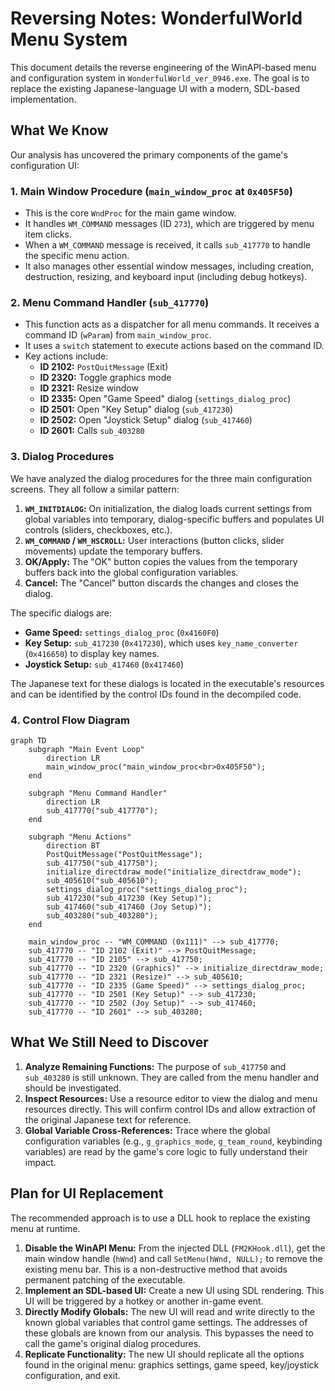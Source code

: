 # Reversing Notes: WonderfulWorld Menu System

This document details the reverse engineering of the WinAPI-based menu and configuration system in `WonderfulWorld_ver_0946.exe`. The goal is to replace the existing Japanese-language UI with a modern, SDL-based implementation.

## What We Know

Our analysis has uncovered the primary components of the game's configuration UI:

### 1. Main Window Procedure (`main_window_proc` at `0x405F50`)

- This is the core `WndProc` for the main game window.
- It handles `WM_COMMAND` messages (ID `273`), which are triggered by menu item clicks.
- When a `WM_COMMAND` message is received, it calls `sub_417770` to handle the specific menu action.
- It also manages other essential window messages, including creation, destruction, resizing, and keyboard input (including debug hotkeys).

### 2. Menu Command Handler (`sub_417770`)

- This function acts as a dispatcher for all menu commands. It receives a command ID (`wParam`) from `main_window_proc`.
- It uses a `switch` statement to execute actions based on the command ID.
- Key actions include:
    - **ID 2102:** `PostQuitMessage` (Exit)
    - **ID 2320:** Toggle graphics mode
    - **ID 2321:** Resize window
    - **ID 2335:** Open "Game Speed" dialog (`settings_dialog_proc`)
    - **ID 2501:** Open "Key Setup" dialog (`sub_417230`)
    - **ID 2502:** Open "Joystick Setup" dialog (`sub_417460`)
    - **ID 2601:** Calls `sub_403280`

### 3. Dialog Procedures

We have analyzed the dialog procedures for the three main configuration screens. They all follow a similar pattern:

1.  **`WM_INITDIALOG`:** On initialization, the dialog loads current settings from global variables into temporary, dialog-specific buffers and populates UI controls (sliders, checkboxes, etc.).
2.  **`WM_COMMAND` / `WM_HSCROLL`:** User interactions (button clicks, slider movements) update the temporary buffers.
3.  **OK/Apply:** The "OK" button copies the values from the temporary buffers back into the global configuration variables.
4.  **Cancel:** The "Cancel" button discards the changes and closes the dialog.

The specific dialogs are:
- **Game Speed:** `settings_dialog_proc` (`0x4160F0`)
- **Key Setup:** `sub_417230` (`0x417230`), which uses `key_name_converter` (`0x416650`) to display key names.
- **Joystick Setup:** `sub_417460` (`0x417460`)

The Japanese text for these dialogs is located in the executable's resources and can be identified by the control IDs found in the decompiled code.

### 4. Control Flow Diagram

```mermaid
graph TD
    subgraph "Main Event Loop"
        direction LR
        main_window_proc("main_window_proc<br>0x405F50");
    end

    subgraph "Menu Command Handler"
        direction LR
        sub_417770("sub_417770");
    end
    
    subgraph "Menu Actions"
        direction BT
        PostQuitMessage("PostQuitMessage");
        sub_417750("sub_417750");
        initialize_directdraw_mode("initialize_directdraw_mode");
        sub_405610("sub_405610");
        settings_dialog_proc("settings_dialog_proc");
        sub_417230("sub_417230 (Key Setup)");
        sub_417460("sub_417460 (Joy Setup)");
        sub_403280("sub_403280");
    end

    main_window_proc -- "WM_COMMAND (0x111)" --> sub_417770;
    sub_417770 -- "ID 2102 (Exit)" --> PostQuitMessage;
    sub_417770 -- "ID 2105" --> sub_417750;
    sub_417770 -- "ID 2320 (Graphics)" --> initialize_directdraw_mode;
    sub_417770 -- "ID 2321 (Resize)" --> sub_405610;
    sub_417770 -- "ID 2335 (Game Speed)" --> settings_dialog_proc;
    sub_417770 -- "ID 2501 (Key Setup)" --> sub_417230;
    sub_417770 -- "ID 2502 (Joy Setup)" --> sub_417460;
    sub_417770 -- "ID 2601" --> sub_403280;
```

## What We Still Need to Discover

1.  **Analyze Remaining Functions:** The purpose of `sub_417750` and `sub_403280` is still unknown. They are called from the menu handler and should be investigated.
2.  **Inspect Resources:** Use a resource editor to view the dialog and menu resources directly. This will confirm control IDs and allow extraction of the original Japanese text for reference.
3.  **Global Variable Cross-References:** Trace where the global configuration variables (e.g., `g_graphics_mode`, `g_team_round`, keybinding variables) are read by the game's core logic to fully understand their impact.

## Plan for UI Replacement

The recommended approach is to use a DLL hook to replace the existing menu at runtime.

1.  **Disable the WinAPI Menu:** From the injected DLL (`FM2KHook.dll`), get the main window handle (`hWnd`) and call `SetMenu(hWnd, NULL);` to remove the existing menu bar. This is a non-destructive method that avoids permanent patching of the executable.
2.  **Implement an SDL-based UI:** Create a new UI using SDL rendering. This UI will be triggered by a hotkey or another in-game event.
3.  **Directly Modify Globals:** The new UI will read and write directly to the known global variables that control game settings. The addresses of these globals are known from our analysis. This bypasses the need to call the game's original dialog procedures.
4.  **Replicate Functionality:** The new UI should replicate all the options found in the original menu: graphics settings, game speed, key/joystick configuration, and exit. 